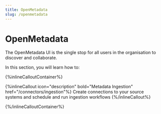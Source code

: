 ```yaml
---
title: OpenMetadata
slug: /openmetadata
---
```


# OpenMetadata

The OpenMetadata UI is the single stop for all users in the organisation to discover and collaborate.

In this section, you will learn how to:

{%inlineCalloutContainer%}

{%inlineCallout
    icon="description"
    bold="Metadata Ingestion"
    href="/connectors/ingestion"%}
Create connections to your source systems and schedule and run ingestion workflows
{%/inlineCallout%}

{%/inlineCalloutContainer%}
